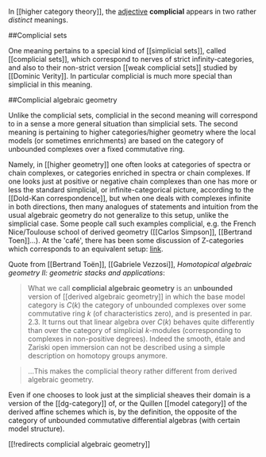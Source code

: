 In [[higher category theory]], the [adjective](http://en.wikipedia.org/wiki/Adjective) **complicial** appears in two rather *distinct* meanings.

##Complicial sets

One meaning pertains to a special kind of [[simplicial sets]], called [[complicial sets]], which correspond to nerves of strict infinity-categories, and also to their non-strict version [[weak complicial sets]] studied by [[Dominic Verity]]. In particular complicial is much more special than simplicial in this meaning. 

##Complicial algebraic geometry

Unlike the complicial sets, complicial in the second meaning will correspond to in a sense a more general situation than simplicial sets. The second meaning is pertaining to higher categories/higher geometry where the local models (or sometimes enrichments) are based on the category of unbounded complexes over a fixed commutative ring.

Namely, in [[higher  geometry]] one often looks at categories of spectra or chain complexes, or categories enriched in spectra or chain complexes. If one looks just at positive or negative chain complexes than one has more or less the standard simplicial, or infinite-categorical picture, according to the [[Dold-Kan correspondence]], but when one deals with complexes infinite in both directions, then many analogues of statements and intuition from the usual algebraic geometry do not generalize to this setup, unlike the simplicial case. Some people call such examples complicial, e.g. the French Nice/Toulouse school of derived geometry ([[Carlos Simpson]], [[Bertrand Toen]]...). At the 'caf&#233;', there has been some discussion of Z-categories which corresponds to an equivalent setup: [link](http://golem.ph.utexas.edu/category/2007/11/this_weeks_finds_in_mathematic_22.html#c013345).

Quote from [[Bertrand Toën]], [[Gabriele Vezzosi]], _Homotopical algebraic geometry II: geometric stacks and applications_:

> What we call **complicial algebraic geometry** is an **unbounded** version of [[derived algebraic geometry]] in which the base model category is $C(k)$ the category of unbounded complexes over some commutative ring $k$ (of characteristics zero), and is presented in par. 2.3. It turns out that linear algebra over $C(k)$ behaves quite differently than over the category of simplicial $k$-modules (corresponding to complexes in non-positive degrees). Indeed the smooth, &#233;tale and Zariski open immersion can not be described using a simple description on homotopy groups anymore.

> ...This makes the complicial theory rather different from derived algebraic geometry. 

Even if one chooses to look just at the simplicial sheaves their domain is a version of the [[dg-category]] of, or the Quillen [[model category]] of the derived affine schemes which is, by the definition, the opposite of the category of unbounded commutative differential algebras (with certain model structure). 

[[!redirects complicial algebraic geometry]]